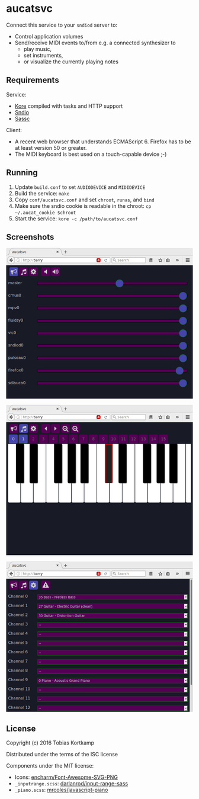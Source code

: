 # aucatsvc

Connect this service to your `sndiod` server to:

* Control application volumes
* Send/receive MIDI events to/from e.g. a connected synthesizer to
  * play music,
  * set instruments,
  * or visualize the currently playing notes

## Requirements

Service:
* [Kore](http://www.kore.io/) compiled with tasks and HTTP support
* [Sndio](http://www.sndio.org/)
* [Sassc](https://github.com/sass/sassc)

Client:
* A recent web browser that understands ECMAScript 6.  Firefox has to be
  at least version 50 or greater.
* The MIDI keyboard is best used on a touch-capable device ;-)

## Running

1. Update `build.conf` to set `AUDIODEVICE` and `MIDIDEVICE`
2. Build the service: `make`
3. Copy `conf/aucatsvc.conf` and set `chroot`, `runas`, and `bind`
4. Make sure the sndio cookie is readable in the chroot: `cp ~/.aucat_cookie $chroot`
5. Start the service: `kore -c /path/to/aucatsvc.conf`

## Screenshots

![Volume control](.screen1.png "Volume control")

![Keyboard](.screen2.png "Keyboard")

![Instrument Selection](.screen3.png "Instrument Selection")

## License

Copyright (c) 2016 Tobias Kortkamp

Distributed under the terms of the ISC license

Components under the MIT license:
* Icons: [encharm/Font-Awesome-SVG-PNG](https://github.com/encharm/Font-Awesome-SVG-PNG)
* `_inputrange.scss`: [darlanrod/input-range-sass](https://github.com/darlanrod/input-range-sass)
* `_piano.scss`: [mrcoles/javascript-piano](https://raw.githubusercontent.com/mrcoles/javascript-piano/master/piano.css)